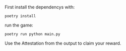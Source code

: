 First install the dependencys with:
```
poetry install
```

run the game:

```
poetry run python main.py
```

Use the Attestation from the output to claim your reward.
